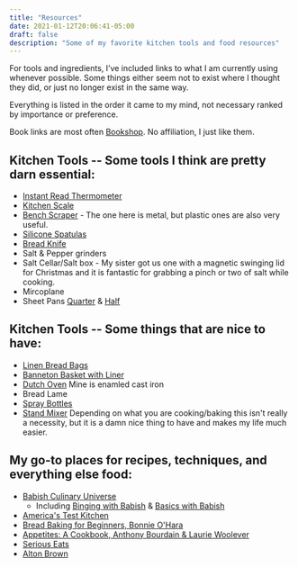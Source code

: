 ```yaml
---
title: "Resources"
date: 2021-01-12T20:06:41-05:00
draft: false
description: "Some of my favorite kitchen tools and food resources"
---
```


For tools and ingredients, I’ve included links to what I am currently using
whenever possible. Some things either seem not to exist where I thought they
did, or just no longer exist in the same way.

Everything is listed in the order it came to my mind, not necessary ranked by
importance or preference.

Book links are most often [Bookshop](https://bookshop.org/). No affiliation, I
just like them.

## Kitchen Tools -- Some tools I think are pretty darn essential:

-   [Instant Read Thermometer](https://www.amazon.com/gp/product/B06XDHT39G/)
-   [Kitchen Scale](https://www.amazon.com/gp/product/B000CH9OCG/)
-   [Bench Scraper](https://www.amazon.com/AmazonBasics-Multi-purpose-Stainless-Scraper-Chopper/dp/B07255T6SW/ref=sr_1_4?dchild=1&keywords=bench+scraper&qid=1595769345&s=home-garden&sr=1-4) -
    The one here is metal, but plastic ones are also very useful.
-   [Silicone Spatulas](https://www.amazon.com/gp/product/B00KSMBL26/ref=ppx_yo_dt_b_asin_title_o00_s00?ie=UTF8&psc=1)
-   [Bread Knife](https://www.amazon.com/Victorinox-Stainless-Serrated-Efficient-Ergonomic/dp/B07J1V45B6/ref=sr_1_3?crid=NL9GNIIUZG7A&dchild=1&keywords=bread+knife+victronix&qid=1595771284&sprefix=bread+knife+vic%2Caps%2C157&sr=8-3)
-   Salt & Pepper grinders
-   Salt Cellar/Salt box - My sister got us one with a magnetic swinging lid for
    Christmas and it is fantastic for grabbing a pinch or two of salt while
    cooking.
-   Mircoplane
-   Sheet Pans
    [Quarter](https://www.amazon.com/gp/product/B078NJRJ7T/ref=ppx_yo_dt_b_search_asin_title?ie=UTF8&psc=1)
    &
    [Half](https://www.amazon.com/gp/product/B0049C2S32/ref=ppx_yo_dt_b_search_asin_title?ie=UTF8&psc=1)

## Kitchen Tools -- Some things that are nice to have:

-   [Linen Bread Bags](https://www.amazon.com/gp/product/B076KT472Y/ref=ppx_yo_dt_b_search_asin_image?ie=UTF8&psc=1)
-   [Banneton Basket with Liner](https://www.amazon.com/gp/product/B06XJM2T1S/ref=ppx_yo_dt_b_search_asin_image?ie=UTF8&psc=1)
-   [Dutch Oven](https://www.amazon.com/Lodge-Enameled-Classic-Enamel-Island/dp/B000N501BK/ref=sr_1_8?crid=2ARYI58NKHMWS&dchild=1&keywords=lodge+cast+iron+dutch+oven&qid=1595769527&sprefix=lodge+cast+iron+dut%2Caps%2C159&sr=8-8)
    Mine is enamled cast iron
-   Bread Lame
-   [Spray Bottles](https://www.amazon.com/gp/product/B00LGZR90M/ref=ppx_yo_dt_b_asin_title_o00_s00?ie=UTF8&psc=1)
-   [Stand Mixer](https://www.amazon.com/KitchenAid-KSM3311XQG-Artisan-Tilt-Head-Graphite/dp/B07793F2GH/ref=sr_1_3?dchild=1&keywords=kitchenaid+stand+mixer+mini&qid=1610996591&sr=8-3)
    Depending on what you are cooking/baking this isn't really a necessity, but
    it is a damn nice thing to have and makes my life much easier.

## My go-to places for recipes, techniques, and everything else food:

-   [Babish Culinary Universe](https://www.youtube.com/channel/UCJHA_jMfCvEnv-3kRjTCQXw)
    -   Including [Binging with Babish](https://www.bingingwithbabish.com/) &
        [Basics with Babish](https://basicswithbabish.co/)
-   [America's Test Kitchen](https://www.youtube.com/channel/UCxAS_aK7sS2x_bqnlJHDSHw)
-   [Bread Baking for Beginners, Bonnie O'Hara](https://bookshop.org/books/bread-baking-for-beginners-the-essential-guide-to-baking-kneaded-breads-no-knead-breads-and-enriched-breads/9781641521192)
-   [Appetites: A Cookbook, Anthony Bourdain & Laurie Woolever](https://bookshop.org/books/appetites-a-cookbook/9780062409959)
-   [Serious Eats](https://www.seriouseats.com/)
-   [Alton Brown](https://altonbrown.com/)
